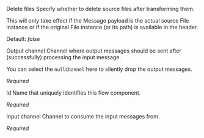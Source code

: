 
Delete files
Specify whether to delete source files after transforming them.
	
This will only take effect if the Message payload is the actual source File instance
 or if the original File instance (or its path) is available in the header.

Default: <i>false</i>


Output channel
Channel where output messages should be sent after (successfully) processing the input message.

You can select the <code>nullChannel</code> here to silently drop the output messages.

<i>Required</i>


Id
Name that uniquely identifies this flow component.

<i>Required</i>


Input channel
Channel to consume the input messages from.

<i>Required</i>

